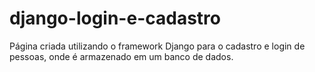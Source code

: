 # django-login-e-cadastro
Página criada utilizando o framework Django para o cadastro e login de pessoas, onde é armazenado em um banco de dados.
